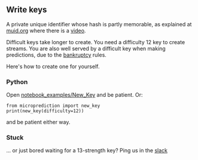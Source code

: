## Write keys

A private unique identifier whose hash is partly memorable, as explained at [muid.org](https://www.muid.org) where there is a [video](https://vimeo.com/397352413).

Difficult keys take longer to create. You need a difficulty 12 key to create streams. You are also well served by a difficult key when making predictions, due to the 
[bankruptcy](https://microprediction.github.io/microprediction/bankruptcy.html) rules.

Here's how to create one for yourself. 

### Python

Open [notebook_examples/New_Key](https://github.com/microprediction/microprediction/blob/master/notebook_examples/New_Key.ipynb) and be patient. Or:

    from microprediction import new_key
    print(new_key(difficulty=12))
    
and be patient either way. 

### Stuck
... or just bored waiting for a 13-strength key? Ping us in the [slack](https://microprediction.github.io/microprediction/slack.html)


